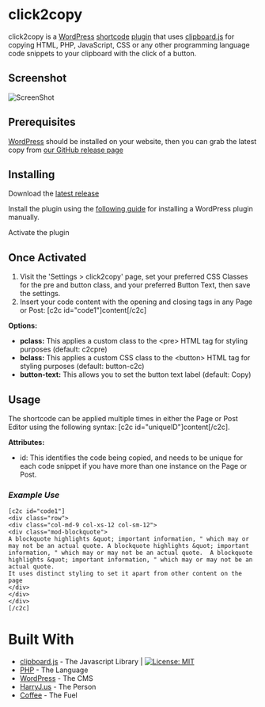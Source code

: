 # click2copy

click2copy is a [WordPress](https://wordpress.org/) [shortcode](https://codex.wordpress.org/Shortcode) [plugin](https://codex.wordpress.org/Plugins) that uses [clipboard.js](https://clipboardjs.com/) for copying HTML, PHP, JavaScript, CSS or any other programming language code snippets to your clipboard with the click of a button. 

## Screenshot
![ScreenShot](harryj.us/c2c.jpg "ScreenShot")

## Prerequisites

[WordPress](https://wordpress.org/) should be installed on your website, then you can grab the latest copy from [our GitHub release page](https://github.com/harryjackson1221/click2copy/releases/)


## Installing 

Download the [latest release](https://github.com/harryjackson1221/click2copy/releases/)

Install the plugin using the [following guide](https://codex.wordpress.org/Managing_Plugins#Manual_Plugin_Installation) for installing a WordPress plugin manually.

Activate the plugin

## Once Activated

1. Visit the 'Settings > click2copy' page, set your preferred CSS Classes for the pre and button class, and your preferred Button Text, then save the settings.
2. Insert your code content with the opening and closing tags in any Page or Post: [c2c id="code1"]content[/c2c]

**Options:**
* **pclass:** This applies a custom class to the &lt;pre&gt; HTML tag for styling purposes (default: c2cpre)
* **bclass:** This applies a custom CSS class to the &lt;button&gt; HTML tag for styling purposes (default: button-c2c)
* **button-text:** This allows you to set the button text label (default: Copy)

## Usage
The shortcode can be applied multiple times in either the Page or Post Editor using the following syntax: 
[c2c id="uniqueID"]content[/c2c]. 

**Attributes:**
* id: This identifies the code being copied, and needs to be unique for each code snippet if you have more than one instance on the Page or Post. 

### *Example Use*
```
[c2c id="code1"]
<div class="row">
<div class="col-md-9 col-xs-12 col-sm-12">
<div class="mod-blockquote">
A blockquote highlights &quot; important information, " which may or may not be an actual quote. A blockquote highlights &quot; important information, " which may or may not be an actual quote.  A blockquote highlights &quot; important information, " which may or may not be an actual quote. 
It uses distinct styling to set it apart from other content on the page
</div>
</div>
</div>
[/c2c]
```

# Built With
* [clipboard.js](https://clipboardjs.com) - The Javascript Library | [![License: MIT](https://img.shields.io/badge/License-MIT-yellow.svg)](https://opensource.org/licenses/MIT)
* [PHP](http://php.net/) - The Language
* [WordPress](https://wp.org/) - The CMS
* [HarryJ.us](http://harryj.us/) - The Person
* [Coffee](https://en.wikipedia.org/wiki/Coffee) - The Fuel
